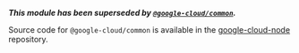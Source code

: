 ___This module has been superseded by [`@google-cloud/common`](https://www.npmjs.com/package/@google-cloud/common).___

Source code for `@google-cloud/common` is available in the [google-cloud-node](https://github.com/GoogleCloudPlatform/google-cloud-node/tree/master/packages/common) repository.
